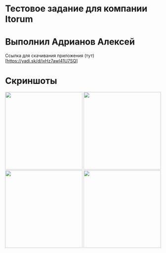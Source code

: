 # Тестовое задание для компании Itorum
# Выполнил Адрианов Алексей

Ссылка для скачивания приложения (тут)[https://yadi.sk/d/ixHz7awl41U7SQ]

# Скриншоты

<img src="https://pp.userapi.com/c849328/v849328515/1bba2b/KEGdARgE23g.jpg" width="250px" />
<img src="https://pp.userapi.com/c855628/v855628515/6ce7f/IlXOnxjkvOc.jpg" width="250px" />
<img src="https://pp.userapi.com/c855320/v855320515/6d02b/9S6lo8Ywqwc.jpg" width="250px" />
<img src="https://pp.userapi.com/c849416/v849416515/1b451c/DZdrG3MxEpo.jpg" width="250px" />
